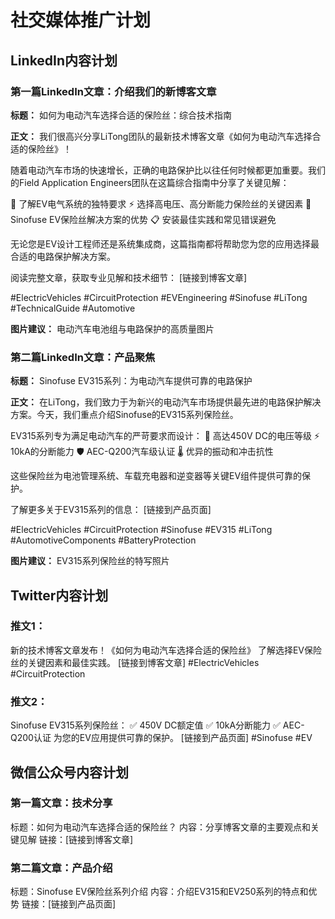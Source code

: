 # 社交媒体推广计划

## LinkedIn内容计划

### 第一篇LinkedIn文章：介绍我们的新博客文章

**标题：**
如何为电动汽车选择合适的保险丝：综合技术指南

**正文：**
我们很高兴分享LiTong团队的最新技术博客文章《如何为电动汽车选择合适的保险丝》！

随着电动汽车市场的快速增长，正确的电路保护比以往任何时候都更加重要。我们的Field Application Engineers团队在这篇综合指南中分享了关键见解：

🔧 了解EV电气系统的独特要求
⚡ 选择高电压、高分断能力保险丝的关键因素
🚗 Sinofuse EV保险丝解决方案的优势
📋 安装最佳实践和常见错误避免

无论您是EV设计工程师还是系统集成商，这篇指南都将帮助您为您的应用选择最合适的电路保护解决方案。

阅读完整文章，获取专业见解和技术细节：
[链接到博客文章]

#ElectricVehicles #CircuitProtection #EVEngineering #Sinofuse #LiTong #TechnicalGuide #Automotive

**图片建议：**
电动汽车电池组与电路保护的高质量图片

### 第二篇LinkedIn文章：产品聚焦

**标题：**
Sinofuse EV315系列：为电动汽车提供可靠的电路保护

**正文：**
在LiTong，我们致力于为新兴的电动汽车市场提供最先进的电路保护解决方案。今天，我们重点介绍Sinofuse的EV315系列保险丝。

EV315系列专为满足电动汽车的严苛要求而设计：
🔋 高达450V DC的电压等级
⚡ 10kA的分断能力
🛡️ AEC-Q200汽车级认证
🌡️ 优异的振动和冲击抗性

这些保险丝为电池管理系统、车载充电器和逆变器等关键EV组件提供可靠的保护。

了解更多关于EV315系列的信息：
[链接到产品页面]

#ElectricVehicles #CircuitProtection #Sinofuse #EV315 #LiTong #AutomotiveComponents #BatteryProtection

**图片建议：**
EV315系列保险丝的特写照片

## Twitter内容计划

### 推文1：
新的技术博客文章发布！《如何为电动汽车选择合适的保险丝》
了解选择EV保险丝的关键因素和最佳实践。
[链接到博客文章] #ElectricVehicles #CircuitProtection

### 推文2：
Sinofuse EV315系列保险丝：
✅ 450V DC额定值
✅ 10kA分断能力
✅ AEC-Q200认证
为您的EV应用提供可靠的保护。
[链接到产品页面] #Sinofuse #EV

## 微信公众号内容计划

### 第一篇文章：技术分享
标题：如何为电动汽车选择合适的保险丝？
内容：分享博客文章的主要观点和关键见解
链接：[链接到博客文章]

### 第二篇文章：产品介绍
标题：Sinofuse EV保险丝系列介绍
内容：介绍EV315和EV250系列的特点和优势
链接：[链接到产品页面]